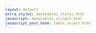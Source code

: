 ```yaml
---
layout: default
extra_styles: datatables_styles.html
javascript: datatables_scripts.html
javascript_post_hook: table_inject.html
---
```


<table id="example" class="display"></table>

<div>
    <canvas id="stackedLineChartID">
    </canvas>
</div>

<div>
    <canvas id="pieChartID">
    </canvas>
</div>
